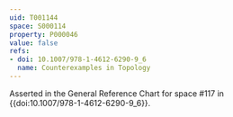 ```yaml
---
uid: T001144
space: S000114
property: P000046
value: false
refs:
- doi: 10.1007/978-1-4612-6290-9_6
  name: Counterexamples in Topology
---
```


Asserted in the General Reference Chart for space #117 in
{{doi:10.1007/978-1-4612-6290-9_6}}.
